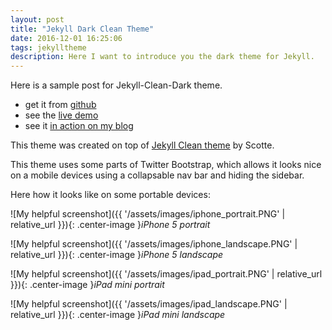 ```yaml
---
layout: post
title: "Jekyll Dark Clean Theme"
date: 2016-12-01 16:25:06
tags: jekylltheme
description: Here I want to introduce you the dark theme for Jekyll.
---
```


Here is a sample post for Jekyll-Clean-Dark theme.

* get it from [github](https://github.com/streetturtle)
* see the [live demo](http://pavelmakhov.com)
* see it [in action on my blog](http://pavelmakhov.com)

This theme was created on top of [Jekyll Clean theme](https://scotte.github.io) by Scotte.

This theme uses some parts of Twitter Bootstrap, which allows it looks nice on a mobile devices using a collapsable nav bar and hiding the sidebar.

Here how it looks like on some portable devices:

![My helpful screenshot]({{ '/assets/images/iphone_portrait.PNG' | relative_url }}){: .center-image }*iPhone 5 portrait*

![My helpful screenshot]({{ '/assets/images/iphone_landscape.PNG' | relative_url }}){: .center-image }*iPhone 5 landscape*

![My helpful screenshot]({{ '/assets/images/ipad_portrait.PNG' | relative_url }}){: .center-image }*iPad mini portrait*

![My helpful screenshot]({{ '/assets/images/ipad_landscape.PNG' | relative_url }}){: .center-image }*iPad mini landscape*